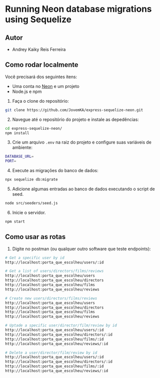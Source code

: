 # Running Neon database migrations using Sequelize


## Autor
- Andrey Kaiky Reis Ferreira

## Como rodar localmente

Você precisará dos seguintes itens:
- Uma conta no [Neon](https://neon.tech) e um projeto
- Node.js e npm

1. Faça o clone do repositório: 
```bash
git clone https://github.com/JovemKA/express-sequelize-neon.git
```

2. Navegue até o repositório do projeto e instale as depedências:
```bash
cd express-sequelize-neon/
npm install
```

3. Crie um arquivo `.env` na raiz do projeto e configure suas variáveis de ambiente:
```bash
DATABASE_URL=
PORT=
```

4. Execute as migrações do banco de dados:
```bash
npx sequelize db:migrate
```

5. Adicione algumas entradas ao banco de dados executando o script de seed.
```bash
node src/seeders/seed.js
```

6. Inicie o servidor.
```bash
npm start
```

## Como usar as rotas

1. Digite no postman (ou qualquer outro software que teste endpoints): 
```bash
# Get a specific user by id
http://localhost:porta_que_escolheu/users/:id

# Get a list of users/directors/films/reviews
http://localhost:porta_que_escolheu/users
http://localhost:porta_que_escolheu/directors
http://localhost:porta_que_escolheu/films
http://localhost:porta_que_escolheu/reviews

# Create new users/directors/films/reviews
http://localhost:porta_que_escolheu/users
http://localhost:porta_que_escolheu/directors
http://localhost:porta_que_escolheu/films
http://localhost:porta_que_escolheu/reviews

# Uptade a specific user/director/film/review by id
http://localhost:porta_que_escolheu/users/:id
http://localhost:porta_que_escolheu/directors/:id
http://localhost:porta_que_escolheu/films/:id
http://localhost:porta_que_escolheu/reviews/:id

# Delete a user/director/film/review by id
http://localhost:porta_que_escolheu/users/:id
http://localhost:porta_que_escolheu/directors/:id
http://localhost:porta_que_escolheu/films/:id
http://localhost:porta_que_escolheu/reviews/:id
```
